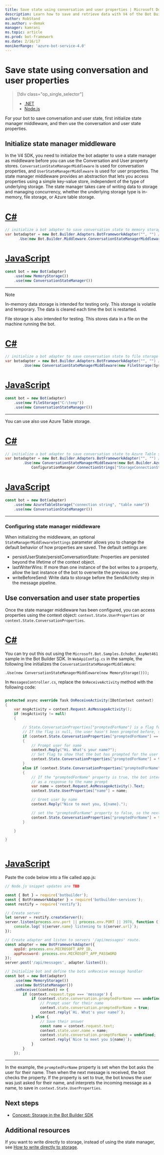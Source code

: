 ```yaml
---
title: Save state using conversation and user properties | Microsoft Docs
description: Learn how to save and retrieve data with V4 of the Bot Builder SDK for .NET.
author: RobStand
ms.author: v-demak
manager: kamrani
ms.topic: article
ms.prod: bot-framework
ms.date: 2/16/17
monikerRange: 'azure-bot-service-4.0'
---
```


# Save state using conversation and user properties
> [!div class="op_single_selector"]
> - [.NET](../dotnet/bot-builder-dotnet-state.md)
> - [Node.js](../nodejs/bot-builder-nodejs-state.md)

<!--
 Note for V4: You can write directly to storage without using the state manager. Therefore, this topic isn't called "managing state". State is in a separate topic.
-->

<!-- 
A bot may have to save state information, which is information it remembers in order to respond appropriately to incoming messages. The Bot Builder SDK provides classes for storing and retrieving state data as a set of properties associated with a user or a conversation. These properties are saved as key-value pairs. 

* Conversation properties help your bot keep track of the current conversation the bot is having with the user. If your bot completes a sequence of steps or switches between conversation topics, you can use conversation properties to manage steps in a sequence or track the current topic. Since conversation properties reflect the state of the current conversation, you typically clear them at the end of a session, when the bot receives an `endConversation` activity.
* User properties can be used for many purposes, such as determining where the user's prior conversation left off or simply greeting a returning user by name. If you store a user's preferences, you can use that information to customize the conversation the next time you chat. For example, you might alert the user to a news article about a topic that interests her, or alert a user when an appointment becomes available.  
-->

For your bot to save conversation and user state, first initialize state manager middleware, and then use the conversation and user state properties.

<!--or a specific user within the context of a specific conversation.--> 


## Initialize state manager middleware
In the V4 SDK, you need to initialize the bot adapter to use a state manager as middleware before you can use the Conversation and User property stores.  `ConversationStateManagerMiddleware` is used for conversation properties, and `UserStateManagerMiddleware` is used for user properties. The state manager middleware provides an abstraction that lets you access properties using a simple key-value store, independent of the type of underlying storage. The state manager takes care of writing data to storage and managing concurrency, whether the underlying storage type is in-memory, file storage, or Azure table storage.

# [C#](#tab/csharp)
```csharp
// initialize a bot adapter to save conversation state to memory storage
var botadapter = new Bot.Builder.Adapters.BotFrameworkAdapter("", "") // blank AppID and password
      .Use(new Bot.Builder.Middleware.ConversationStateManagerMiddleware(new MemoryStorage()));
```
# [JavaScript](#tab/jsmemorymiddleware)
```javascript
const bot = new Bot(adapter)
    .use(new MemoryStorage())
    .use(new ConversationStateManager())
```    
---

> [!NOTE] 
> In-memory data storage is intended for testing only. This storage is volatile and temporary. The data is cleared each time the bot is restarted. 

<!-- 
To use the in-memory storage for testing purposes, create a new instance of the in-memory storage, and use it to instantiate `ConversationStateManagerMiddleware`:

```csharp
// In-memory storage
storage = new MemoryStorage();

// initialize a bot state manager
bot = new Builder.Bot(activityAdapter)
        .Use(new BotStateManager(storage))
```
-->

File storage is also intended for testing. This stores data in a file on the machine running the bot.

# [C#](#tab/csfileMiddleware)
```csharp
// initialize a bot adapter to save conversation state to file storage
var botadapter = new Bot.Builder.Adapters.BotFrameworkAdapter("", "") // blank AppID and password
        .Use(new ConversationStateManagerMiddleware(new FileStorage(System.IO.Path.GetTempPath())));
```        
# [JavaScript](#tab/jsfilemiddleware)
```javascript
const bot = new Bot(adapter)
    .use(new FileStorage("C:\temp"))
    .use(new ConversationStateManager())
```
---

You can use also use Azure Table storage.

# [C#](#tab/csharpazuremiddleware)
```csharp
// initialize a bot adapter to save conversation state to Azure Table storage
var botadapter = new Bot.Builder.Adapters.BotFrameworkAdapter("", "") // blank AppID and password
        .Use(new ConversationStateManagerMiddleware(new Bot.Builder.Azure.AzureTableStorage(
            ConfigurationManager.ConnectionStrings["StorageConnectionString"].ConnectionString, ConfigurationManager.TableName))));
```
# [JavaScript](#tab/jsazuremiddleware)
```javascript
const bot = new Bot(adapter)
    .use(new AzureTableStorage("connection string", "table name"))
    .use(new ConversationStateManager())
```
---

### Configuring state manager middleware
When initializing the middleware, an optional `StateManagerMiddlewareSettings` parameter allows you to change the default behavior of how properties are saved. The default settings are:

* persistUserState/persistConversationState: Properties are persisted beyond the lifetime of the context object.
* lastWriterWins: If more than one instance of the bot writes to a property, allow the last instance of the bot to overwrite the previous one.
* writeBeforeSend: Write data to storage before the SendActivity step in the message pipeline.

## Use conversation and user state properties 
<!-- middleware and message context -->

Once the state manager middleware has been configured, you can access properties using the context object: `context.State.UserProperties` or `context.State.ConversationProperties`.
<!-- Changes are written to storage before the `SendActivity()` pipeline completes. -->

# [C#](#tab/csharppropertysnippet)
You can try out this out using the `Microsoft.Bot.Samples.EchoBot_AspNet461` sample in the Bot Builder SDK. In `WebApiConfig.cs` in the sample, the following line initializes the `ConversationStateManagerMiddleWare`:


`.Use(new ConversationStateManagerMiddleware(new MemoryStorage()));`

In `MessagesController.cs`, replace the `OnReceiveActivity` method with the following code: 

```csharp

protected async override Task OnReceiveActivity(IBotContext context)
{
    var msgActivity = context.Request.AsMessageActivity();
    if (msgActivity != null)
    {

        // State.ConversationProperties["promptedForName"] is a flag for indicating that the bot just prompted the user for their name.
        // If the flag is null, the user hasn't been prompted before, so ask them for their name.
        if (context.State.ConversationProperties["promptedForName"] == null)
        {
            // Prompt user for name
            context.Reply("Hi. What's your name?");
            // Set flag to show that the bot has prompted for the user's name
            context.State.ConversationProperties["promptedForName"] = true;
        }
        else if (context.State.ConversationProperties["promptedForName"] == true)
        {
            // If the "promptedForName" property is true, the bot interprets the current message text 
            // as a response to the name prompt            
            var name = context.Request.AsMessageActivity().Text;
            context.State.UserProperties["name"] = name;

            // Greet user by name
            context.Reply("Nice to meet you, ${name}.");

            // set the "promptedForName" property to false, so the next message that arrives won't be treated as a name response.
            context.State.ConversationProperties["promptedForName"] = false;
        }

    }

}
            
```
# [JavaScript](#tab/jspropertysnippet)

Paste the code below into a file called app.js:

```javascript
// Node.js snippet updates are TBD

const { Bot } = require('botbuilder');
const { BotFrameworkAdapter } = require('botbuilder-services');
const restify = require('restify');

// Create server
let server = restify.createServer();
server.listen(process.env.port || process.env.PORT || 3978, function () {
    console.log(`${server.name} listening to ${server.url}`);
});

// Create adapter and listen to servers '/api/messages' route.
const adapter = new BotFrameworkAdapter({ 
    appId: process.env.MICROSOFT_APP_ID, 
    appPassword: process.env.MICROSOFT_APP_PASSWORD 
});
server.post('/api/messages', adapter.listen());

// Initialize bot and define the bots onReceive message handler
const bot = new Bot(adapter)
    .use(new MemoryStorage())
    .use(new BotStateManager())
    .onReceive((context) => {
        if (context.request.type === 'message') {
            if (context.state.conversation.promptedForName === undefined) {
                // Prompt user for their name
                context.state.conversation.promptedForName = true;
                context.reply(`Hi. What's your name?`);
            } else {
                // Save their answer
                const name = context.request.text;
                context.state.user.name = name;
                context.state.conversation.promptForName = undefined;
                context.reply(`Nice to meet you ${name}`);
            }
        }
    });
```
---
In the example, the `promptedForName` property is set when the bot asks the user for their name. Then when the next message is received, the bot checks the property. If the property is set to true, the bot knows the user was just asked for their name, and interprets the incoming message as a name, to save in `context.State.UserProperties`.




## Next steps

- [Concept: Storage in the Bot Builder SDK](./bot-builder-v4-concept-storage.md)


## Additional resources

If you want to write directly to storage, instead of using the state manager, see [How to write directly to storage](./bot-builder-how-to-v4-storage.md).